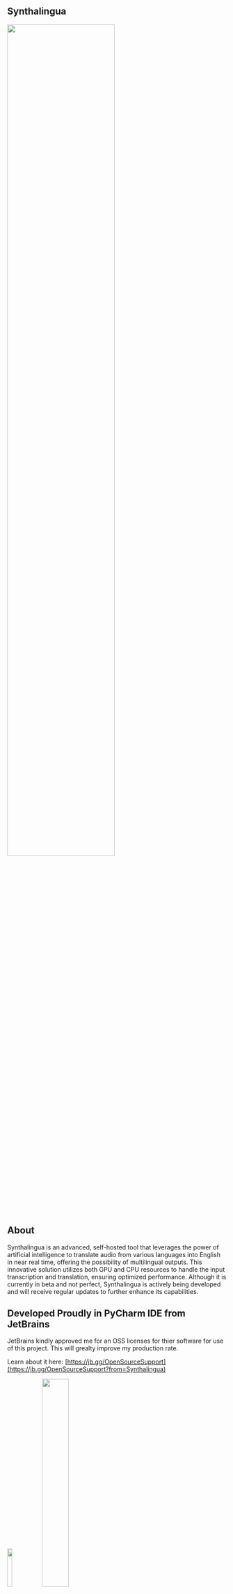 ## Synthalingua 
<img src="https://github.com/cyberofficial/Synthalingua/assets/19499442/c81d2c51-bf85-4055-8243-e6a1262cce8a" width=70%>

## About

Synthalingua is an advanced, self-hosted tool that leverages the power of artificial intelligence to translate audio from various languages into English in near real time, offering the possibility of multilingual outputs. This innovative solution utilizes both GPU and CPU resources to handle the input transcription and translation, ensuring optimized performance. Although it is currently in beta and not perfect, Synthalingua is actively being developed and will receive regular updates to further enhance its capabilities.


## Developed Proudly in PyCharm IDE from JetBrains
JetBrains kindly approved me for an OSS licenses for thier software for use of this project. This will grealty improve my production rate.

Learn about it here: [https://jb.gg/OpenSourceSupport](https://jb.gg/OpenSourceSupport?from=Synthalingua)

[<img src="https://resources.jetbrains.com/storage/products/company/brand/logos/jb_beam.png" width="15%">](https://www.jetbrains.com/?from=Synthalingua)
[<img src="https://resources.jetbrains.com/storage/products/company/brand/logos/PyCharm.png" width="35%">](https://www.jetbrains.com/pycharm/?from=Synthalingua)


### Downloads
| Version (Click to DL)                                                           | Portable Included | Type         | Notes                                                                           |
|---------------------------------------------------------------------------------|-------------------|--------------|---------------------------------------------------------------------------------|
| [1.0.9995](https://github.com/cyberofficial/Synthalingua/releases/tag/1.0.9995) | Yes | Release | New GUI Wrapper for Synthalingua. [Read more here](https://github.com/cyberofficial/Synthalingua/tree/dev-testing/Synthalingua_Wrapper) and Various fixes included.                                    |

### Badges
[![CodeQL](https://github.com/cyberofficial/Synthalingua/actions/workflows/codeql.yml/badge.svg)](https://github.com/cyberofficial/Synthalingua/actions/workflows/codeql.yml)

#### Readme will update as time goes. This is a work in progress.

### Table of Contents
| Table of Contents | Description |
| ----------------- | ----------- |
| [Disclaimer](#things-to-knowdisclaimerswarningsetc) | Things to know/Disclaimers/Warnings/etc |
| [To Do List](#todo) | Things to do |
| [Contributors](#contributors) | People who helped with the project or contributed to the project. |
| [Installing/Setup](#installation) | How to install and setup the tool. |
| Misc | [Usage and File Arguments](#usage) - [Examples](#examples) - [Web Server](#web-server) |
| [Troubleshooting](#troubleshooting) | Common issues and how to fix them. |
| [Additional Info](#additional-information) | Additional information about the tool. |
| [Video Demos](#video-demonstration) | Video demonstrations of the tool. |
| [Extra Notes](#things-to-note) | Extra notes about the tool. |

## Things to know/Disclaimers/Warnings/etc
- This tool is not perfect. It's still in beta and is a work in progress. It will be updated in a reasonable amount of time.
Example: The tool might occasionally provide inaccurate translations or encounter bugs that are being actively worked on by the developers.
- Translations are more accurate when the speaker speaks clearly and slowly. If the speaker is fast or unclear, the translation will be less accurate, though it will still provide some level of translation.
Example: If the speaker speaks slowly and enunciates clearly, the tool is likely to provide more accurate translations compared to when the speaker speaks quickly or mumbles.
- The tool is not intended for professional use. It's meant for fun, language learning, and enjoying content at a reasonable pace. You may need to try to understand the content on your own before using this tool.
Example: This tool can be used for casual conversations, language practice with friends, or enjoying audio content in different languages.
- You agree not to use the tool to produce or spread misinformation or hate speech. If there is a discrepancy between the tool's output and the speaker's words, you must conduct your own research to determine the truth.
Example: If the tool translates a statement into something false or misleading, it is your responsibility to verify the accuracy of the information before sharing it. Avoid using the tool to spread false information or engage in hate speech.
- You assume your own risk and liability. The repository owner will not be held responsible for any damages caused by the tool. You are responsible for your own actions and cannot hold the repository owner accountable if you encounter issues or face consequences due to your usage of the tool.
Example: If the tool encounters technical issues, fails to provide accurate translations, or if you face any negative consequences resulting from its usage, the repository owner cannot be held liable.
- The tool is not meant to replace human translators. It is designed for fun, language learning, and enjoying content at a reasonable pace. You may need to make an effort to understand the content on your own before using this tool.
Example: When dealing with complex or highly specialized content, it is advisable to consult professional human translators for accurate translations.
- Your hardware can affect the tool's performance. A weak CPU or GPU may hinder its functionality. However, a weak internet connection or microphone will not significantly impact the tool.
Example: If you have a powerful computer with a fast processor, the tool is likely to perform better and provide translations more efficiently compared to using it on a slower or older system.
- This is a tool, not a service. You are responsible for your own actions and cannot hold the repository owner accountable if the tool violates terms of service or end-user license agreements, or if you encounter any issues while using the tool.
Example: If you use the tool in a way that violates the terms of service or policies of the platform you're using it with, the repository owner cannot be held responsible for any resulting consequences.


## TODO
| Todo  | Sub-Task | Status |
|-------|----------|--------|
| Add support for AMD GPUs. | ROCm support - Linux Only | ✅ |
|       | OpenCL support - Linux Only | ✅ |
| Add support API access. |          | ❌ |
| Custom localhost web server. |      | ✅ |
| Add reverse translation. |        | ✅ |
|       | Localize script to other languages. (Will take place after reverse translations.) | ❌ |
| Custom dictionary support. |       | ❌ |
| GUI.  |          | ❌ |
| Linux support. |          | ✅ |
| Improve performance. |         | ❌ |
|       | Compressed Model Format for lower ram users | ✅ |
|       | Better large model loading speed | ❌ |
|          | Split model up into multiple chunks based on usage | ❌ |
| Stream Audio from URL | | ✅ |
| Increase model swapping accuracy. | | ❌ |


# Contributors 
#### [@DaniruKun](https://github.com/DaniruKun) - https://watsonindustries.live
#### [@Expletive](https://github.com/Expletive) - https://evitelpxe.neocities.org 
#### [@Adenser](https://github.com/Adenser)

# System Requirements
| Supported GPUs | Description |
| -------------- | ----------- |
| Nvidia Dedicated Graphics | Supported |
| Nvidia Integrated Graphics | Tested - Not Supported |
| AMD/ATI | * Linux Verified |
| Intel Arc | Not Supported |
| Intel HD | Not Supported |
| Intel iGPU | Not Supported |

You can find full list of supported Nvida GPUs here:
* [Official Nvidia List](https://developer.nvidia.com/cuda-gpus)
* [Simple List](https://gist.github.com/standaloneSA/99788f30466516dbcc00338b36ad5acf)

| Requirement | Minimum | Moderate | Recommended | Best Performance |
| ----------- | ------- | -------- | ----------- | ---------------- |
| CPU Cores | 2 | 6 | 8 | 16 |
| CPU Clock Speed (GHz) | 2.5 or higher | 3.0 or higher | 3.5 or higher | 4.0 or higher |
| RAM (GB) | 4 or higher | 8 or higher | 16 or higher | 16 or higher |
| GPU VRAM (GB) | 2 or higher | 6 or higher | 8 or higher | 12 or higher |
| Free Disk Space (GB) | 10 or higher | 10 or higher | 10 or higher | 10 or higher |
| GPU (suggested) As long as the gpu you have is within vram spec, it should work fine. | Nvidia GTX 1050 or higher | Nvidia GTX 1660 or higher | Nvidia RTX 3070 or higher | Nvidia RTX 3090 or higher |

Note:
- Nvidia GPU support on Linux and Windows
- Nvidia GPU is suggested but not required.
- AMD GPUs are supported on linux, not Windows, but will *try* to be supported soon.

The tool will work on any system that meets the minimum requirements. The tool will work better on systems that meet the recommended requirements. The tool will work best on systems that meet the best performance requirements. You can mix and match the requirements to get the best performance. For example, you can have a CPU that meets the best performance requirements and a GPU that meets the moderate requirements. The tool will work best on systems that meet the best performance requirements.

### ~~A Microphone is required! You'll need some sort of software input source (or hardware source). See issue [#63](https://github.com/cyberofficial/Synthalingua/issues/63) for additional information.~~ 
### A microphone is now optional. You can use the `--stream` flag to stream audio from a HLS stream. See [Examples](#examples) for more information.

## Installation
1. Download and install [Python 3.10.9](https://www.python.org/downloads/release/python-3109/).
     * Make sure to check the box that says "Add Python to PATH" when installing. If you don't check the box, you will have to manually add Python to your PATH. You can check this guide: [How to add Python to PATH](https://datatofish.com/add-python-to-windows-path/).
     * You can choose any python version that is 3.10.9 up to the latest version. The tool will *not* work on any python version that is 3.11 or higher. Must be 3.10.9+ not 3.11.x.
2. Download and install [Git](https://git-scm.com/downloads).
     * Using default settings is fine.
3. Download and install FFMPEG
     * Instructions: https://github.com/cyberofficial/Synthalingua/issues/2#issuecomment-1491098222
4. Download and install CUDA [Optional, but needs to be installed if using GPU]
     * https://developer.nvidia.com/cuda-downloads
5. Run setup script
     * **On Windows**: `setup.bat`
     * **On Linux**: `setup.bash`
     * If you get an error saying "Setup.bat is not recognized as an internal or external command, operable program or batch file.", houston we have a problem. This will require you to fix your operating system.
6. Run the newly created batch file/bash script. You can edit that file to change the settings.
     * If you get an error saying it is "not recognized as an internal or external command, operable program or batch file.", make sure you have  installed and added to your PATH, and make sure you have git installed. If you have python and git installed and added to your PATH, then create a new issue on the repo and I will try to help you fix the issue.

## Usage 

This script uses argparse to accept command line arguments. The following options are available:
| Flag | Description |
| ---- | ----------- |
| `--ram` | Change the amount of RAM to use. Default is 4GB. Choices are "1GB", "2GB", "4GB", "6GB", "12GB". |
| `--ramforce` | Use this flag to force the script to use desired VRAM. May cause the script to crash if there is not enough VRAM available. |
| ~~`--non_english`~~ | Use non-English models for transcription. Enables the use of non-English models. Deprecated. |
| `--energy_threshold` | Set the energy level for microphone to detect. Default is 100. Choose from 1 to 1000; anything higher will be harder to trigger the audio detection. |
| `--mic_calibration_time` | How long to calibrate the mic for in seconds. To skip user input type 0 and time will be set to 5 seconds. |
| `--record_timeout` | Set the time in seconds for real-time recording. Default is 2 seconds. |
| `--phrase_timeout` | Set the time in seconds for empty space between recordings before considering it a new line in the transcription. Default is 1 second. |
| `--translate` | Translate the transcriptions to English. Enables translation. |
| `--transcribe` | Transcribe the audio to a set target language. Target Language flag is required. |
| `--target_language` | Select the language to translate to. Available choices are a list of languages in ISO 639-1 format, as well as their English names. |
| `--language` | Select the language to translate from. Available choices are a list of languages in ISO 639-1 format, as well as their English names. |
| `--auto_model_swap` | Automatically swap the model based on the detected language. Enables automatic model swapping. |
| `--device` | Select the device to use for the model. Default is "cuda" if available. Available options are "cpu" and "cuda". When setting to CPU you can choose any RAM size as long as you have enough RAM. The CPU option is optimized for multi-threading, so if you have like 16 cores, 32 threads, you can see good results. |
| `--cuda_device` | Select the CUDA device to use for the model. Default is 0. |
| `--discord_webhook` | Set the Discord webhook to send the transcription to. |
| `--list_microphones` | List available microphones and exit. |
| `--set_microphone` | Set the default microphone to use. You can set the name or its ID number from the list. |
| `--microphone_enabled` | Enables microphone usage. Add `true` after the flag. |
| `--auto_language_lock` | Automatically lock the language based on the detected language after 5 detections. Enables automatic language locking. Will help reduce latency. Use this flag if you are using non-English and if you do not know the current spoken language. |
| `--use_finetune` | Use fine-tuned model. This will increase accuracy, but will also increase latency. Additional VRAM/RAM usage is required. |
| `--no_log` | Makes it so only the last thing translated/transcribed is shown rather log style list. |
| `--updatebranch` | Check which branch from the repo to check for updates. Default is **master**, choices are **master** and **dev-testing** and **bleeding-under-work**. To turn off update checks use **disable**. **bleeding-under-work** is basically latest changes and can break at any time. |
| `--keep_temp` | Keeps audio files in the **out** folder. This will take up space over time though. |
| `--portnumber` | Set the port number for the web server. If no number is set then the web server will not start. |
| `--retry` | Retries translations and transcription if they fail. |
| `--about` | Shows about the app. |
| `--save_transcript` | Saves the transcript to a text file. |
| `--save_folder` | Set the folder to save the transcript to. |
| `--stream` | Stream audio from a HLS stream. |
| `--stream_language` | Language of the stream. Default is English. |
| `--stream_target_language` | Language to translate the stream to. Default is English. Needed for `--stream_transcribe` |
| `--stream_translate` | Translate the stream. |
| `--stream_transcribe` | Transcribe the stream to different language. Use `--stream_target_language` to change the output.  |
| `--stream_original_text` | Show the detected original text. |
| `--stream_chunks` | How many chunks to split the stream into. Default is 5 is recommended to be between 3 and 5. YouTube streams should be 1 or 2, twitch should be 5 to 10. The higher the number, the more accurate, but also the slower and delayed the stream translation and transcription will be. |
| `--cookies` | Cookies file name, just like twitch, youtube, twitchacc1, twitchacczed |

# Things to note!
- When crafting your command line arguments, you need to make sure you adjust the energy threshold to your liking. The default is 100, but you can adjust it to your liking. The higher the number, the harder it is to trigger the audio detection. The lower the number, the easier it is to trigger the audio detection. I recommend you start with 100 and adjust it from there. I seen best results with 250-500.
- When using the discord webhook make sure the url is in quotes. Example: `--discord_webhook "https://discord.com/api/webhooks/1234567890/1234567890"`
- An active internet connection is required for initial usage. Over time you'll no longer need an internet connection. Changing RAM size will download certain models, once downloaded you'll no longer need internet.
- The fine tuned model will automatically be downloaded from OneDrive via Direct Public link. In the event of failure
- When using more than one streaming option you may experience issues. This adds more jobs to the audio queue.

## Cookies
Some streams may require cookies set, you'll need to save cookies as netscape format into the `cookies` folder as a .txt file. If a folder doesn't exist, create it.
You can save cookies using this https://cookie-editor.com/ or any other cookie editor, but it must be in netscape format.

Example usage `--cookies twitchacc1` **DO NOT** include the .txt file extension.

What ever you named the text file in the cookies folder, you'll need to use that name as the argument.

## Web Server
With the command flag `--port 4000`, you can use query parameters like `?showoriginal`, `?showtranslation`, and `?showtranscription` to show specific elements. If any other query parameter is used or no query parameters are specified, all elements will be shown by default. You can choose another number other than `4000` if you want. You can mix the query parameters to show specific elements, leave blank to show all elements.

For example:
- `http://localhost:4000?showoriginal` will show the `original` detected text.
- `http://localhost:4000?showtranslation` will show the `translated` text.
- `http://localhost:4000?showtranscription` will show the `transcribed` text.
- `http://localhost:4000/?showoriginal&showtranscription` will show the `original` and `transcribed` text.
- `http://localhost:4000` or `http://localhost:4000?otherparam=value` will show all elements by default.

## Examples
#### Please note, make sure you edit the livetranslation.bat/livetranslation.bash file to change the settings. If you do not, it will use the default settings.

You have a 12gb GPU and want to stream the audio from a live stream https://www.twitch.tv/somestreamerhere and want to translate it to English. You can run the following command:

`python transcribe_audio.py --ram 12gb --stream_translate --stream_language Japanese --stream https://www.twitch.tv/somestreamerhere`

Stream Sources from YouTube and Twitch are supported. You can also use any other stream source that supports HLS/m3u8.


You have a GPU with 6GB of memory and you want to use the Japanese model. You also want to translate the transcription to English. You also want to send the transcription to a Discord channel. You also want to set the energy threshold to 300. You can run the following command:

`python transcribe_audio.py --ram 6gb --translate --language ja --discord_webhook "https://discord.com/api/webhooks/1234567890/1234567890" --energy_threshold 300`

When choosing ram, you can only choose 1gb, 2gb, 4gb, 6gb, 12gb. There are no in-betweens.

You have a 12gb GPU and you want to translate to Spanish from English, you can run the following command:

`python transcribe_audio.py --ram 12gb --transcribe --target_language Spanish --language en`

Lets say you have multiple audio devices and you want to use the one that is not the default. You can run the following command:
`python transcribe_audio.py --list_microphones`
This command will list all audio devices and their index. You can then use the index to set the default audio device. For example, if you want to use the second audio device, you can run the following command:
`python transcribe_audio.py --set_microphone "Realtek Audio (2- High Definiti"` to set the device to listen to. *Please note the quotes around the device name. This is required to prevent errors. Some names may be cut off, copy exactly what is in the quotes of the listed devices.

Example lets say I have these devices:
```
Microphone with name "Microsoft Sound Mapper - Input" found, the device index is 1
Microphone with name "VoiceMeeter VAIO3 Output (VB-Au" found, the device index is 2
Microphone with name "Headset (B01)" found, the device index is 3
Microphone with name "Microphone (Realtek USB2.0 Audi" found, the device index is 4
Microphone with name "Microphone (NVIDIA Broadcast)" found, the device index is 5
```

I would put `python transcribe_audio.py --set_microphone "Microphone (Realtek USB2.0 Audi"` to set the device to listen to.
-or-
I would put `python transcribe_audio.py --set_microphone 4` to set the device to listen to.

## Troubleshooting

If you encounter any issues with the tool, here are some common problems and their solutions:

* Python is not recognized as an internal or external command, operable program or batch file.
    * Make sure you have Python installed and added to your PATH.
    * If you recently installed Python, try restarting your computer to refresh the PATH environment variable.
    * Check that you installed the correct version of Python required by the application. Some applications may require a specific version of Python.
    * If you are still having issues, try running the command prompt as an administrator and running the installation again. However, only do this as a last resort and with caution, as running scripts as an administrator can potentially cause issues with the system.
* I get an error saying "No module named 'transformers'".
    * Re-run the setup.bat file.
        * If issues persist, make sure you have Python installed and added to your PATH.
        * Make sure you have the `transformers` module installed by running `pip install transformers`.
        * If you have multiple versions of Python installed, make sure you are installing the module for the correct version by specifying the Python version when running the command, e.g. `python -m pip install transformers`.
        * If you are still having issues, create a new issue on the repository and the developer may be able to help you fix the issue.
* Git is not recognized as an internal or external command, operable program or batch file.
    * Make sure you have Git installed and added to your PATH.
    * If you recently installed Git, try restarting your computer to refresh the PATH environment variable.
    * If you are still having issues, try running the command prompt as an administrator and running the installation again. However, only do this as a last resort and with caution, as running scripts as an administrator can potentially cause issues with the system.
* CUDA is not recognized or available.
    * Make sure you have CUDA installed. You can get it from [here](https://developer.nvidia.com/cuda-downloads).
    * CUDA is only for NVIDIA GPUs. If you have an AMD GPU, you have to use the CPU model. ROCm is not supported at this time.
* [WinError 2] The system cannot find the file specified
    Try this fix: https://github.com/cyberofficial/Real-Time-Translation/issues/2#issuecomment-1491098222
* Translator can't pickup stream sound
    * Check out this discussion thread for a possible fix: [#12 Discussion](https://github.com/cyberofficial/Synthalingua/discussions/12)
* Error: Audio source must be entered before adjusting.
    * You need to make sure you have a microphone set up. See issue [#63](https://github.com/cyberofficial/Synthalingua/issues/63) for additional information.

# Additional Information
* Models used are from OpenAI Whisper - [Whisper](https://github.com/openai/whisper)
    * Models were fine tuned using this [Documentation](https://huggingface.co/blog/fine-tune-whisper#load-whisperfeatureextractor)

# Video Demonstration
Command line arguments used. `--ram 6gb --record_timeout 2 --language ja --energy_threshold 500`
[<img src="https://i.imgur.com/sXTWr76.jpg" width="50%">](https://streamable.com/m9mhfr)

Command line arguments used. `--ram 12gb --record_timeout 5 --language id --energy_threshold 500`
[<img src="https://i.imgur.com/2WbWpH4.jpg" width="50%">](https://streamable.com/skuhoh)
